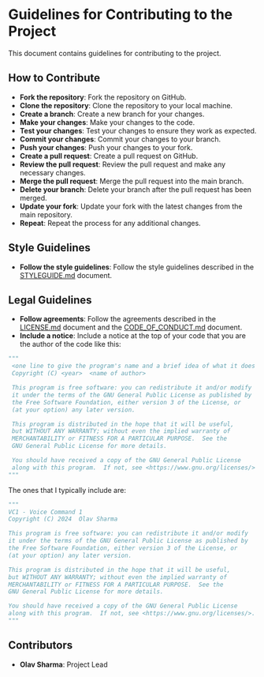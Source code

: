 # Guidelines for Contributing to the Project
This document contains guidelines for contributing to the project.

## How to Contribute
- **Fork the repository**: Fork the repository on GitHub.
- **Clone the repository**: Clone the repository to your local machine.
- **Create a branch**: Create a new branch for your changes.
- **Make your changes**: Make your changes to the code.
- **Test your changes**: Test your changes to ensure they work as expected.
- **Commit your changes**: Commit your changes to your branch.
- **Push your changes**: Push your changes to your fork.
- **Create a pull request**: Create a pull request on GitHub.
- **Review the pull request**: Review the pull request and make any necessary changes.
- **Merge the pull request**: Merge the pull request into the main branch.
- **Delete your branch**: Delete your branch after the pull request has been merged.
- **Update your fork**: Update your fork with the latest changes from the main repository.
- **Repeat**: Repeat the process for any additional changes.

## Style Guidelines
- **Follow the style guidelines**: Follow the style guidelines described in the [STYLEGUIDE.md](./STYLEGUIDE.md) document.

## Legal Guidelines
- **Follow agreements**: Follow the agreements described in the [LICENSE.md](./LICENSE.md) document and the [CODE_OF_CONDUCT.md](./CODE_OF_CONDUCT.md) document.
- **Include a notice**: Include a notice at the top of your code that you are the author of the code like this:
```python
"""
 <one line to give the program's name and a brief idea of what it does
 Copyright (C) <year>  <name of author>

 This program is free software: you can redistribute it and/or modify
 it under the terms of the GNU General Public License as published by
 the Free Software Foundation, either version 3 of the License, or
 (at your option) any later version.

 This program is distributed in the hope that it will be useful,
 but WITHOUT ANY WARRANTY; without even the implied warranty of
 MERCHANTABILITY or FITNESS FOR A PARTICULAR PURPOSE.  See the
 GNU General Public License for more details.

 You should have received a copy of the GNU General Public License
 along with this program.  If not, see <https://www.gnu.org/licenses/>
"""
```
The ones that I typically include are:
```python
"""
VC1 - Voice Command 1
Copyright (C) 2024  Olav Sharma

This program is free software: you can redistribute it and/or modify
it under the terms of the GNU General Public License as published by
the Free Software Foundation, either version 3 of the License, or
(at your option) any later version.

This program is distributed in the hope that it will be useful,
but WITHOUT ANY WARRANTY; without even the implied warranty of
MERCHANTABILITY or FITNESS FOR A PARTICULAR PURPOSE.  See the
GNU General Public License for more details.

You should have received a copy of the GNU General Public License
along with this program.  If not, see <https://www.gnu.org/licenses/>.
"""
```

## Contributors
- **Olav Sharma**: Project Lead